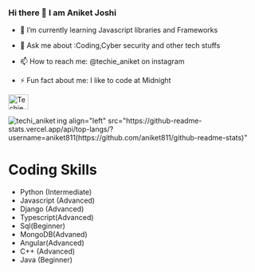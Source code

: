 ### Hi there 👋 I am Aniket Joshi




- 🌱 I’m currently learning Javascript libraries and Frameworks
- 💬 Ask me about :Coding,Cyber security and other tech stuffs
- 📫 How to reach me: @techie_aniket on instagram

- ⚡ Fun fact about me: I like to code at Midnight 
<p ">
<a href="https://instagram.com/techie_aniket" target="blank"><img align="center" src="https://cdn.jsdelivr.net/npm/simple-icons@3.0.1/icons/instagram.svg" alt="Techie_Aniket" height="30" width="40"/></a>
</p>
<p><img align="left" src="https://github-readme-stats.vercel.app/api/top-langs?username=techie_aniket&show_icons=true&locale=en&layout=compact" alt="techi_aniket" /></p>
<p>ing align="left" src="https://github-readme-stats.vercel.app/api/top-langs/?username=aniket811(https://github.com/aniket811/github-readme-stats)"
<h1>Coding Skills </h1>
<ul>
  <li>Python (Intermediate)</li>
  <li>Javascript (Advanced)
  <li>Django (Advanced)</li>
  <li>Typescript(Advanced)</li>
  <li>Sql(Beginner)</li>
  <li>MongoDB(Advaned)</li>
  <li>Angular(Advanced)</li>
  <li>C++ (Advanced)</li>
  <li>Java (Beginner)</li>
</ul>

